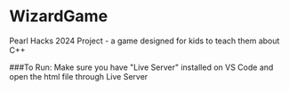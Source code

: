 # WizardGame
Pearl Hacks 2024 Project - a game designed for kids to teach them about C++

###To Run: 
Make sure you have "Live Server" installed on VS Code and open the html file through Live Server
